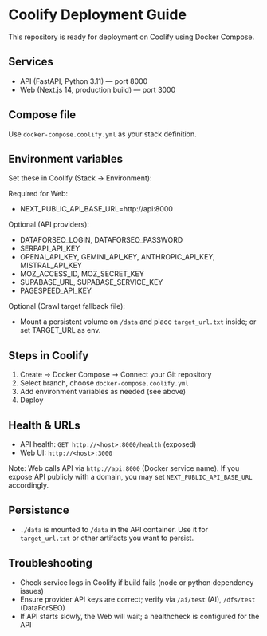 # Coolify Deployment Guide

This repository is ready for deployment on Coolify using Docker Compose.

## Services
- API (FastAPI, Python 3.11) — port 8000
- Web (Next.js 14, production build) — port 3000

## Compose file
Use `docker-compose.coolify.yml` as your stack definition.

## Environment variables
Set these in Coolify (Stack → Environment):

Required for Web:
- NEXT_PUBLIC_API_BASE_URL=http://api:8000

Optional (API providers):
- DATAFORSEO_LOGIN, DATAFORSEO_PASSWORD
- SERPAPI_API_KEY
- OPENAI_API_KEY, GEMINI_API_KEY, ANTHROPIC_API_KEY, MISTRAL_API_KEY
- MOZ_ACCESS_ID, MOZ_SECRET_KEY
- SUPABASE_URL, SUPABASE_SERVICE_KEY
- PAGESPEED_API_KEY

Optional (Crawl target fallback file):
- Mount a persistent volume on `/data` and place `target_url.txt` inside; or set TARGET_URL as env.

## Steps in Coolify
1. Create → Docker Compose → Connect your Git repository
2. Select branch, choose `docker-compose.coolify.yml`
3. Add environment variables as needed (see above)
4. Deploy

## Health & URLs
- API health: `GET http://<host>:8000/health` (exposed)
- Web UI: `http://<host>:3000`

Note: Web calls API via `http://api:8000` (Docker service name). If you expose API publicly with a domain, you may set `NEXT_PUBLIC_API_BASE_URL` accordingly.

## Persistence
- `./data` is mounted to `/data` in the API container. Use it for `target_url.txt` or other artifacts you want to persist.

## Troubleshooting
- Check service logs in Coolify if build fails (node or python dependency issues)
- Ensure provider API keys are correct; verify via `/ai/test` (AI), `/dfs/test` (DataForSEO)
- If API starts slowly, the Web will wait; a healthcheck is configured for the API
